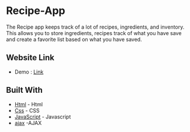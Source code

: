 # Recipe-App
 The Recipe app keeps track of a lot of recipes, ingredients, and inventory. This allows you to store ingredients, recipes track of what you have save and create a favorite list based on what you have saved.

## Website Link
* Demo :  [Link](http://finalversion.s3-website-us-west-2.amazonaws.com/)

## Built With
- [Html](https://html.com/) - Html
- [Css](https://developer.mozilla.org/en-US/docs/Web/CSS?retiredLocale=ar) - CSS
- [JavaScript](https://www.javascript.com/) - Javascript 
- [ajax](https://developer.mozilla.org/en-US/docs/Web/Guide/AJAX) -AJAX 